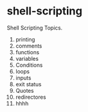 # shell-scripting

Shell Scripting Topics.
1. printing
2. comments
3. functions
4. variables
5. Conditions
6. loops
7. inputs
8. exit status
9. Quotes
10. redirectores
11. hhhh